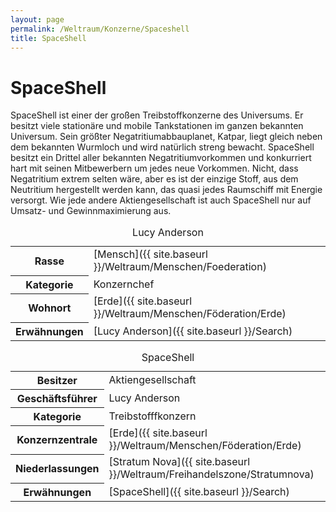 ```yaml
---
layout: page
permalink: /Weltraum/Konzerne/Spaceshell
title: SpaceShell
---
```



# SpaceShell


SpaceShell ist einer der großen Treibstoffkonzerne des Universums. Er besitzt viele stationäre und mobile Tankstationen im ganzen bekannten Universum. Sein größter Negatritiumabbauplanet, Katpar, liegt gleich neben dem bekannten Wurmloch und wird natürlich streng bewacht. SpaceShell besitzt ein Drittel aller bekannten Negatritiumvorkommen und konkurriert hart mit seinen Mitbewerbern um jedes neue Vorkommen. Nicht, dass Negatritium extrem selten wäre, aber es ist der einzige Stoff, aus dem Neutritium hergestellt werden kann, das quasi jedes Raumschiff mit Energie versorgt. Wie jede andere Aktiengesellschaft ist auch SpaceShell nur auf Umsatz- und Gewinnmaximierung aus.

<table data-type="slc">
<caption>Lucy Anderson</caption>
<tbody>
<tr><th>Rasse</th><td>[Mensch]({{ site.baseurl }}/Weltraum/Menschen/Foederation)</td></tr>
<tr><th>Kategorie</th><td>Konzernchef</td></tr>
<tr><th>Wohnort</th><td>[Erde]({{ site.baseurl }}/Weltraum/Menschen/Föderation/Erde)</td></tr>
<tr><th>Erwähnungen</th><td>[Lucy Anderson]({{ site.baseurl }}/Search)</td></tr>
</tbody>
</table>

<aside>
<table data-type="konzern">
<caption>SpaceShell</caption>
<tbody>
<tr><th>Besitzer</th><td>Aktiengesellschaft</td></tr>
<tr><th>Geschäftsführer</th><td>Lucy Anderson</td></tr>
<tr><th>Kategorie</th><td>Treibstofffkonzern</td></tr>
<tr><th>Konzernzentrale</th><td>[Erde]({{ site.baseurl }}/Weltraum/Menschen/Föderation/Erde)</td></tr>
<tr><th>Niederlassungen</th><td>[Stratum Nova]({{ site.baseurl }}/Weltraum/Freihandelszone/Stratumnova)</td></tr>
<tr><th>Erwähnungen</th><td>[SpaceShell]({{ site.baseurl }}/Search)</td></tr>
</tbody>
</table>
</aside>

